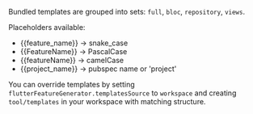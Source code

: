 Bundled templates are grouped into sets: `full`, `bloc`, `repository`, `views`.


Placeholders available:
- {{feature_name}} -> snake_case
- {{FeatureName}} -> PascalCase
- {{featureName}} -> camelCase
- {{project_name}} -> pubspec name or 'project'


You can override templates by setting `flutterFeatureGenerator.templatesSource` to `workspace` and creating `tool/templates` in your workspace with matching structure.